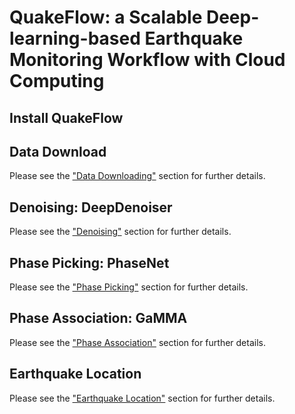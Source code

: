 # QuakeFlow: a Scalable Deep-learning-based Earthquake Monitoring Workflow with Cloud Computing

## Install QuakeFlow

## Data Download

Please see the ["Data Downloading"](data.md) section for further details.

## Denoising: DeepDenoiser

Please see the ["Denoising"](deepdenoiser.md) section for further details.

## Phase Picking: PhaseNet

Please see the ["Phase Picking"](phasenet.md) section for further details.

## Phase Association: GaMMA

Please see the ["Phase Association"](gamma.md) section for further details.

## Earthquake Location

Please see the ["Earthquake Location"](gamma.md) section for further details.
